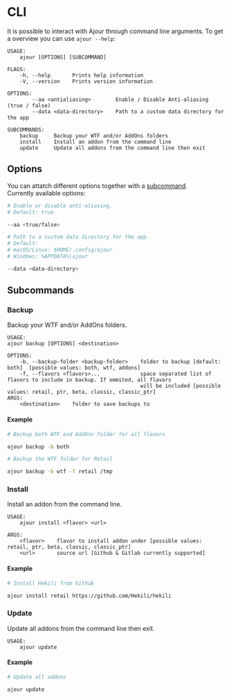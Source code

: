 # CLI

It is possible to interact with Ajour through command line arguments.
To get a overview you can use `ajour --help`:

```text
USAGE:
    ajour [OPTIONS] [SUBCOMMAND]

FLAGS:
    -h, --help       Prints help information
    -V, --version    Prints version information

OPTIONS:
        --aa <antialiasing>        Enable / Disable Anti-aliasing (true / false)
        --data <data-directory>    Path to a custom data directory for the app

SUBCOMMANDS:
    backup     Backup your WTF and/or AddOns folders
    install    Install an addon from the command line
    update     Update all addons from the command line then exit
```

## Options

You can attatch different options together with a [subcommand](#subcommands).  
Currently available options:


```sh
# Enable or disable anti-aliasing.
# Default: true

--aa <true/false>

# Path to a custom data directory for the app.
# Default:
# macOS/Linux: $HOME/.config/ajour
# Windows: %APPDATA%\ajour

--data <data-directory>
```

## Subcommands

### Backup

Backup your WTF and/or AddOns folders.

```text
USAGE:
ajour backup [OPTIONS] <destination>

OPTIONS:
    -b, --backup-folder <backup-folder>    folder to backup [default: both]  [possible values: both, wtf, addons]
    -f, --flavors <flavors>...             space separated list of flavors to include in backup. If ommited, all flavors
                                           will be included [possible values: retail, ptr, beta, classic, classic_ptr]
ARGS:
    <destination>    folder to save backups to
```

#### Example
```sh
# Backup both WTF and AddOns folder for all flavors

ajour backup -b both

# Backup the WTF folder for Retail

ajour backup -b wtf -f retail /tmp
```

### Install

Install an addon from the command line.

```text
USAGE:
    ajour install <flavor> <url>

ARGS:
    <flavor>    flavor to install addon under [possible values: retail, ptr, beta, classic, classic_ptr]
    <url>       source url [Github & Gitlab currently supported]
```

#### Example
```sh
# Install Hekili from Github

ajour install retail https://github.com/Hekili/hekili
``` 

### Update

Update all addons from the command line then exit.

```text
USAGE:
    ajour update
```

#### Example

```sh
# Update all addons

ajour update
```
